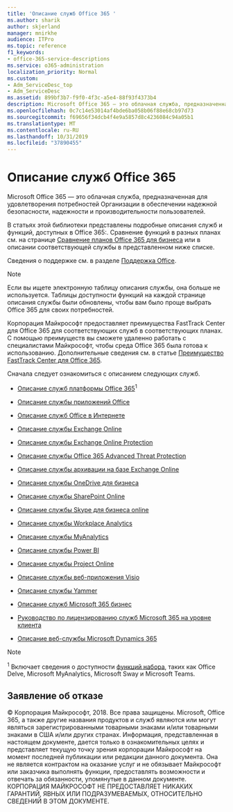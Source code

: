 ```yaml
---
title: 'Описание служб Office 365 '
ms.author: sharik
author: skjerland
manager: mnirkhe
audience: ITPro
ms.topic: reference
f1_keywords:
- office-365-service-descriptions
ms.service: o365-administration
localization_priority: Normal
ms.custom:
- Adm_ServiceDesc_top
- Adm_ServiceDesc
ms.assetid: 899bf3b7-f9f0-4f3c-a5e4-88f93f4373b4
description: Microsoft Office 365 — это облачная служба, предназначенная для удовлетворения потребностей Организации в обеспечении надежной безопасности, надежности и производительности пользователей.
ms.openlocfilehash: 0c7c14e53014af4bde6ba058b06f88e68cb97d73
ms.sourcegitcommit: f69656f34dcb4f4e9a5857d8c4236084c94a05b1
ms.translationtype: MT
ms.contentlocale: ru-RU
ms.lasthandoff: 10/31/2019
ms.locfileid: "37890455"
---
```

# <a name="office-365-service-descriptions"></a>Описание служб Office 365 

Microsoft Office 365 — это облачная служба, предназначенная для удовлетворения потребностей Организации в обеспечении надежной безопасности, надежности и производительности пользователей. 
  
В статьях этой библиотеки представлены подробные описания служб и функций, доступных в Office 365:. Сравнение функций в разных планах см. на странице [Сравнение планов Office 365 для бизнеса](https://go.microsoft.com/fwlink/?LinkID=799177&amp;clcid=0x409) или в описании соответствующей службы в представленном ниже списке. 
  
Сведения о поддержке см. в разделе [Поддержка Office](https://support.office.com/).
  
> [!NOTE]
> Если вы ищете электронную таблицу описания службы, она больше не используется. Таблицы доступности функций на каждой странице описания службы были обновлены, чтобы вам было проще выбрать Office 365 для своих потребностей. 
  
Корпорация Майкрософт предоставляет преимущества FastTrack Center для Office 365 для соответствующих служб в соответствующих планах. С помощью преимуществ вы сможете удаленно работать с специалистами Майкрософт, чтобы среда Office 365 была готова к использованию. Дополнительные сведения см. в статье [Преимущество FastTrack Center для Office 365](https://docs.microsoft.com/fasttrack/O365-fasttrack-benefit-for-office-365).
  
Сначала следует ознакомиться с описанием следующих служб.
  
- [Описание служб платформы Office 365](office-365-platform-service-description/office-365-platform-service-description.md)<sup>1</sup>
    
- [Описание службы приложений Office](office-applications-service-description/office-applications-service-description.md)
    
- [Описание служб Office в Интернете](office-online-service-description/office-online-service-description.md)
    
- [Описание службы Exchange Online](exchange-online-service-description/exchange-online-service-description.md)
    
- [Описание службы Exchange Online Protection](exchange-online-protection-service-description/exchange-online-protection-service-description.md)
    
- [Описание службы Office 365 Advanced Threat Protection](office-365-advanced-threat-protection-service-description.md)
    
- [Описание службы архивации на базе Exchange Online](exchange-online-archiving-service-description/exchange-online-archiving-service-description.md)
    
- [Описание службы OneDrive для бизнеса](onedrive-for-business-service-description.md)
    
- [Описание службы SharePoint Online](sharepoint-online-service-description/sharepoint-online-service-description.md)
    
- [Описание службы Skype для бизнеса online](skype-for-business-online-service-description/skype-for-business-online-service-description.md)
    
- [Описание службы Workplace Analytics](workplace-analytics-service-description.md)

- [Описание службы MyAnalytics](mya-service-description.md)
    
- [Описание службы Power BI](power-bi-service-description.md)
    
- [Описание службы Project Online](project-online-service-description/project-online-service-description.md)
    
- [Описание службы веб-приложения Visio](visio-online-service-description/visio-online-service-description.md)
    
- [Описание службы Yammer](yammer-service-description/yammer-service-description.md)

- [Описание служб Microsoft 365 бизнес](microsoft-365-service-descriptions/microsoft-365-business-service-description.md)

- [Руководство по лицензированию служб Microsoft 365 на уровне клиента](microsoft-365-service-descriptions/microsoft-365-tenantlevel-services-licensing-guidance/microsoft-365-tenantlevel-services-licensing-guidance.md)
    
- [Описание веб-службы Microsoft Dynamics 365](microsoft-dynamics-365-online-service-description.md)
    
> [!NOTE]
> <sup>1</sup> Включает сведения о доступности [функций набора](https://docs.microsoft.com/office365/servicedescriptions/office-365-platform-service-description/office-365-suite-features), таких как Office Delve, Microsoft MyAnalytics, Microsoft Sway и Microsoft Teams.
  
## <a name="disclaimer"></a>Заявление об отказе

© Корпорация Майкрософт, 2018. Все права защищены. Microsoft, Office 365, а также другие названия продуктов и служб являются или могут являться зарегистрированными товарными знаками и/или товарными знаками в США и/или других странах. Информация, представленная в настоящем документе, дается только в ознакомительных целях и представляет текущую точку зрения корпорации Майкрософт на момент последней публикации или редакции данного документа. Она не является контрактом на оказание услуг и не обязывает Майкрософт или заказчика выполнять функции, предоставлять возможности и отвечать за обязанности, упомянутые в данном документе. КОРПОРАЦИЯ МАЙКРОСОФТ НЕ ПРЕДОСТАВЛЯЕТ НИКАКИХ ГАРАНТИЙ, ЯВНЫХ ИЛИ ПОДРАЗУМЕВАЕМЫХ, ОТНОСИТЕЛЬНО СВЕДЕНИЙ В ЭТОМ ДОКУМЕНТЕ. 
  
